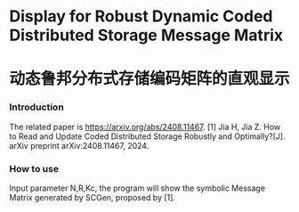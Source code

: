 # Display for Robust Dynamic Coded Distributed Storage Message Matrix
# 动态鲁邦分布式存储编码矩阵的直观显示

### Introduction
The related paper is https://arxiv.org/abs/2408.11467.
[1] Jia H, Jia Z. How to Read and Update Coded Distributed Storage Robustly and Optimally?[J]. arXiv preprint arXiv:2408.11467, 2024.

### How to use
Input parameter N,R,Kc, the program will show the symbolic Message Matrix generated by SCGen, proposed by [1].